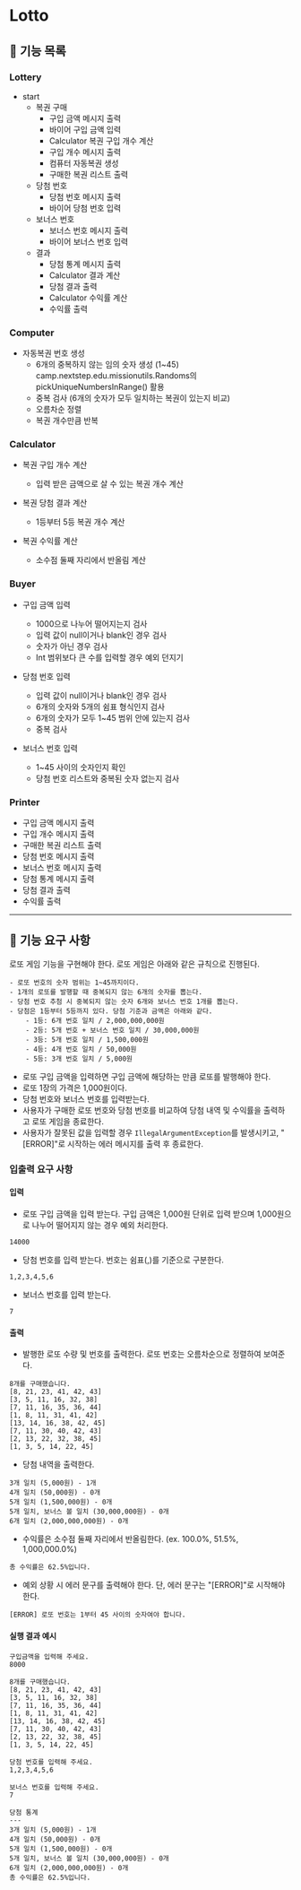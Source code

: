 # Lotto

## 📑 기능 목록

### Lottery
* start
  * 복권 구매
    * 구입 금액 메시지 출력
    * 바이어 구입 금액 입력
    * Calculator 복권 구입 개수 계산
    * 구입 개수 메시지 출력
    * 컴퓨터 자동복권 생성
    * 구매한 복권 리스트 출력
  * 당첨 번호
    * 당첨 번호 메시지 출력
    * 바이어 당첨 번호 입력
  * 보너스 번호
    * 보너스 번호 메시지 출력
    * 바이어 보너스 번호 입력
  * 결과
    * 당첨 통계 메시지 출력
    * Calculator 결과 계산
    * 당첨 결과 출력
    * Calculator 수익률 계산
    * 수익률 출력

### Computer
* 자동복권 번호 생성
  * 6개의 중복하지 않는 임의 숫자 생성 (1~45) camp.nextstep.edu.missionutils.Randoms의 pickUniqueNumbersInRange() 활용
  * 중복 검사 (6개의 숫자가 모두 일치하는 복권이 있는지 비교)
  * 오름차순 정렬
  * 복권 개수만큼 반복

### Calculator
* 복권 구입 개수 계산
  * 입력 받은 금액으로 살 수 있는 복권 개수 계산

* 복권 당첨 결과 계산
  * 1등부터 5등 복권 개수 계산

* 복권 수익률 계산
  *  소수점 둘째 자리에서 반올림 계산

### Buyer
* 구입 금액 입력
  * 1000으로 나누어 떨어지는지 검사
  * 입력 값이 null이거나 blank인 경우 검사
  * 숫자가 아닌 경우 검사
  * Int 범위보다 큰 수를 입력할 경우 예외 던지기

* 당첨 번호 입력
  * 입력 값이 null이거나 blank인 경우 검사
  * 6개의 숫자와 5개의 쉼표 형식인지 검사
  * 6개의 숫자가 모두 1~45 범위 안에 있는지 검사
  * 중복 검사

* 보너스 번호 입력
  * 1~45 사이의 숫자인지 확인
  * 당첨 번호 리스트와 중복된 숫자 없는지 검사

### Printer
* 구입 금액 메시지 출력
* 구입 개수 메시지 출력
* 구매한 복권 리스트 출력
* 당첨 번호 메시지 출력
* 보너스 번호 메시지 출력
* 당첨 통계 메시지 출력
* 당첨 결과 출력
* 수익률 출력

---


## 🚀 기능 요구 사항

로또 게임 기능을 구현해야 한다. 로또 게임은 아래와 같은 규칙으로 진행된다.

```
- 로또 번호의 숫자 범위는 1~45까지이다.
- 1개의 로또를 발행할 때 중복되지 않는 6개의 숫자를 뽑는다.
- 당첨 번호 추첨 시 중복되지 않는 숫자 6개와 보너스 번호 1개를 뽑는다.
- 당첨은 1등부터 5등까지 있다. 당첨 기준과 금액은 아래와 같다.
    - 1등: 6개 번호 일치 / 2,000,000,000원
    - 2등: 5개 번호 + 보너스 번호 일치 / 30,000,000원
    - 3등: 5개 번호 일치 / 1,500,000원
    - 4등: 4개 번호 일치 / 50,000원
    - 5등: 3개 번호 일치 / 5,000원
```

- 로또 구입 금액을 입력하면 구입 금액에 해당하는 만큼 로또를 발행해야 한다.
- 로또 1장의 가격은 1,000원이다.
- 당첨 번호와 보너스 번호를 입력받는다.
- 사용자가 구매한 로또 번호와 당첨 번호를 비교하여 당첨 내역 및 수익률을 출력하고 로또 게임을 종료한다.
- 사용자가 잘못된 값을 입력할 경우 `IllegalArgumentException`를 발생시키고, "[ERROR]"로 시작하는 에러 메시지를 출력 후 종료한다.

### 입출력 요구 사항

#### 입력

- 로또 구입 금액을 입력 받는다. 구입 금액은 1,000원 단위로 입력 받으며 1,000원으로 나누어 떨어지지 않는 경우 예외 처리한다.

```
14000
```

- 당첨 번호를 입력 받는다. 번호는 쉼표(,)를 기준으로 구분한다.

```
1,2,3,4,5,6
```

- 보너스 번호를 입력 받는다.

```
7
```

#### 출력

- 발행한 로또 수량 및 번호를 출력한다. 로또 번호는 오름차순으로 정렬하여 보여준다.

```
8개를 구매했습니다.
[8, 21, 23, 41, 42, 43] 
[3, 5, 11, 16, 32, 38] 
[7, 11, 16, 35, 36, 44] 
[1, 8, 11, 31, 41, 42] 
[13, 14, 16, 38, 42, 45] 
[7, 11, 30, 40, 42, 43] 
[2, 13, 22, 32, 38, 45] 
[1, 3, 5, 14, 22, 45]
```

- 당첨 내역을 출력한다.

```
3개 일치 (5,000원) - 1개
4개 일치 (50,000원) - 0개
5개 일치 (1,500,000원) - 0개
5개 일치, 보너스 볼 일치 (30,000,000원) - 0개
6개 일치 (2,000,000,000원) - 0개
```

- 수익률은 소수점 둘째 자리에서 반올림한다. (ex. 100.0%, 51.5%, 1,000,000.0%)

```
총 수익률은 62.5%입니다.
```

- 예외 상황 시 에러 문구를 출력해야 한다. 단, 에러 문구는 "[ERROR]"로 시작해야 한다.

```
[ERROR] 로또 번호는 1부터 45 사이의 숫자여야 합니다.
```

#### 실행 결과 예시

```
구입금액을 입력해 주세요.
8000

8개를 구매했습니다.
[8, 21, 23, 41, 42, 43] 
[3, 5, 11, 16, 32, 38] 
[7, 11, 16, 35, 36, 44] 
[1, 8, 11, 31, 41, 42] 
[13, 14, 16, 38, 42, 45] 
[7, 11, 30, 40, 42, 43] 
[2, 13, 22, 32, 38, 45] 
[1, 3, 5, 14, 22, 45]

당첨 번호를 입력해 주세요.
1,2,3,4,5,6

보너스 번호를 입력해 주세요.
7

당첨 통계
---
3개 일치 (5,000원) - 1개
4개 일치 (50,000원) - 0개
5개 일치 (1,500,000원) - 0개
5개 일치, 보너스 볼 일치 (30,000,000원) - 0개
6개 일치 (2,000,000,000원) - 0개
총 수익률은 62.5%입니다.
```
